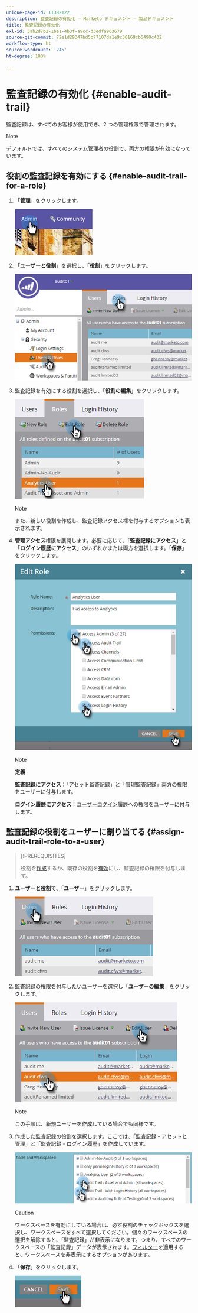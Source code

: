 ```yaml
---
unique-page-id: 11382122
description: 監査記録の有効化 — Marketo ドキュメント — 製品ドキュメント
title: 監査記録の有効化
exl-id: 3ab2d7b2-1be1-4b3f-a9cc-d3edfa963679
source-git-commit: 72e1d29347bd5b77107da1e9c30169cb6490c432
workflow-type: ht
source-wordcount: '245'
ht-degree: 100%

---
```


# 監査記録の有効化 {#enable-audit-trail}

監査記録は、すべてのお客様が使用でき、2 つの管理権限で管理されます。

>[!NOTE]
>
>デフォルトでは、すべてのシステム管理者の役割で、両方の権限が有効になっています。

## 役割の監査記録を有効にする {#enable-audit-trail-for-a-role}

1. 「**管理**」をクリックします。

   ![](assets/one-2.png)

1. 「**ユーザーと役割**」を選択し、「**役割**」をクリックします。

   ![](assets/two-2.png)

1. 監査記録を有効にする役割を選択し、「**役割の編集**」をクリックします。

   ![](assets/three-1.png)

   >[!NOTE]
   >
   >また、新しい役割を作成し、監査記録アクセス権を付与するオプションも表示されます。

1. **管理アクセス**&#x200B;権限を展開します。必要に応じて、「**監査記録にアクセス**」と「**ログイン履歴にアクセス**」のいずれかまたは両方を選択します。「**保存**」をクリックします。

   ![](assets/four-1.png)

   >[!NOTE]
   >
   >**定義**
   >
   >**監査記録にアクセス**：「アセット監査記録」と「管理監査記録」両方の権限をユーザーに付与します。
   >
   >**ログイン履歴にアクセス**：[ユーザーログイン履歴](/help/marketo/product-docs/administration/audit-trail/user-login-history.md)への権限をユーザーに付与します。

## 監査記録の役割をユーザーに割り当てる {#assign-audit-trail-role-to-a-user}

>[!PREREQUISITES]
>
>役割を[作成](/help/marketo/product-docs/administration/users-and-roles/create-delete-edit-and-change-a-user-role.md#create-a-role)するか、既存の役割を[有効](#enable-audit-trail)にし、監査記録の権限を付与します。

1. **ユーザーと役割**&#x200B;で、「**ユーザー**」をクリックします。

   ![](assets/five-1.png)

1. 監査記録の権限を付与したいユーザーを選択し「**ユーザーの編集**」をクリックします。

   ![](assets/six-1.png)

   >[!NOTE]
   >
   >この手順は、新規ユーザーを作成している場合でも同様です。

1. 作成した監査記録の役割を選択します。ここでは、「監査記録 - アセットと管理」と「監査記録 - ログイン履歴」を作成しています。

   ![](assets/seven-1.png)

   >[!CAUTION]
   >
   >ワークスペースを有効にしている場合は、必ず役割のチェックボックスを選択し、ワークスペースをすべて選択してください。個々のワークスペースの選択を解除すると、「監査記録」が非表示になります。つまり、すべてのワークスペースの「監査記録」データが表示されます。[フィルター](/help/marketo/product-docs/administration/audit-trail/filtering-in-audit-trail.md)を適用すると、ワークスペースを非表示にするオプションがあります。

1. 「**保存**」をクリックします。

   ![](assets/eight-1.png)
